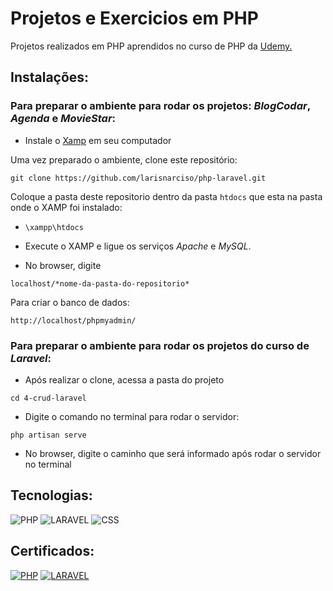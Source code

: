 # Projetos e Exercicios em PHP

Projetos realizados em PHP aprendidos no curso de PHP da [Udemy.](https://www.udemy.com/course/php-do-zero-a-maestria-com-projetos-incriveis/)

## Instalações:

### Para preparar o ambiente para rodar os projetos: _BlogCodar_, _Agenda_ e _MovieStar_:

- Instale o [Xamp](https://www.apachefriends.org/) em seu computador

Uma vez preparado o ambiente, clone este repositório:

```
git clone https://github.com/larisnarciso/php-laravel.git
```

Coloque a pasta deste repositorio dentro da pasta `htdocs` que esta na pasta onde o XAMP foi instalado:

- `\xampp\htdocs`

- Execute o XAMP e ligue os serviços _Apache_ e _MySQL_.
- No browser, digite

```
localhost/*nome-da-pasta-do-repositorio*
```

Para criar o banco de dados:

```
http://localhost/phpmyadmin/
```

### Para preparar o ambiente para rodar os projetos do curso de _Laravel_:

- Após realizar o clone, acessa a pasta do projeto

```
cd 4-crud-laravel
```

- Digite o comando no terminal para rodar o servidor:

```
php artisan serve
```

- No browser, digite o caminho que será informado após rodar o servidor no terminal

## Tecnologias:

![PHP](https://img.shields.io/badge/php-%2320232a.svg?style=for-the-badge&logo=php&logoColor=%)
![LARAVEL](https://img.shields.io/badge/laravel-%2320232a.svg?style=for-the-badge&logo=laravel&logoColor=%)
![CSS](https://img.shields.io/badge/css-%2320232a.svg?style=for-the-badge&logo=css3&logoColor=%2361dafb)

## Certificados:

[![PHP](https://img.shields.io/badge/php-%2320232a.svg?style=for-the-badge&logo=php&logoColor=%)](https://www.udemy.com/certificate/UC-e13670cf-5952-40fe-89d6-d67d82d374ae/)
[![LARAVEL](https://img.shields.io/badge/laravel-%2320232a.svg?style=for-the-badge&logo=laravel&logoColor=%)](https://www.udemy.com/certificate/UC-45460f58-ecc1-42b4-8b38-4ef3620cb9cc/)
